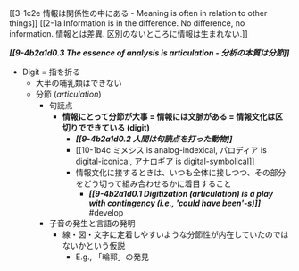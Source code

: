 [[3-1c2e 情報は関係性の中にある - Meaning is often in relation to other things]]
[[2-1a Information is in the difference. No difference, no information. 情報とは差異. 区別のないところに情報は生まれない.]]

***[[9-4b2a1d0.3 The essence of analysis is articulation - 分析の本質は分節]]***

- Digit = 指を折る
	- 大半の哺乳類はできない
	- 分節 (*articulation*)
		- 句読点
			- **情報にとって分節が大事 = 情報には文脈がある = 情報文化は区切りでできている (digit)** 
				- ***[[9-4b2a1d0.2 人間は句読点を打った動物]]***
				- [[10-1b4c ミメシス is analog-indexical, パロディア is digital-iconical, アナロギア is digital-symbolical]]
				- 情報文化に接するときは、いつも全体に接しつつ、その部分をどう切って組み合わせるかに着目すること
					- ***[[9-4b2a1d0.1 Digitization (articulation) is a play with contingency (i.e., 'could have been'-s)]]*** #develop 
		- 子音の発生と言語の発明
			- 線・図・文字に定着しやすいような分節性が内在していたのではないかという仮説
				- E.g., 「輪郭」の発見